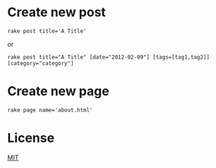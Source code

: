 # Create new post

```shell
rake post title='A Title'
```
or

```shell
rake post title="A Title" [date="2012-02-09"] [tags=[tag1,tag2]] [category="category"]
```

# Create new page

```shell
rake page name='about.html'
```

# License

[MIT](http://opensource.org/licenses/MIT)
